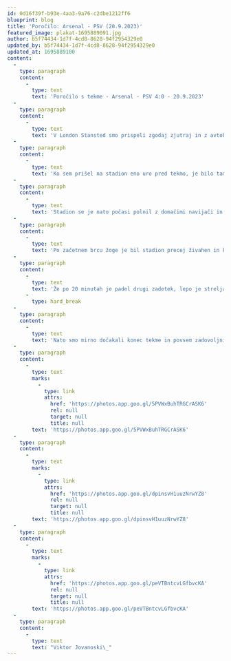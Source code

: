 ```yaml
---
id: 0d16f39f-b93e-4aa3-9a76-c2dbe1212ff6
blueprint: blog
title: 'Poročilo: Arsenal - PSV (20.9.2023)'
featured_image: plakat-1695889091.jpg
author: b5f74434-1d7f-4cd8-8628-94f2954329e0
updated_by: b5f74434-1d7f-4cd8-8628-94f2954329e0
updated_at: 1695889100
content:
  -
    type: paragraph
    content:
      -
        type: text
        text: 'Poročilo s tekme - Arsenal - PSV 4:0 - 20.9.2023'
  -
    type: paragraph
    content:
      -
        type: text
        text: 'V London Stansted smo prispeli zgodaj zjutraj in z avtobusom sem se odpeljal do postaje Liverpool Street Station. V London smo tako prispeli opoldne. Rezerviral sem posteljo v hostlu v četrti Camden, ki je 1 uro hoje stran od stadiona Emirates, a ima tudi živahno nočno življenje in ugodne cene. Do stadiona se lahko seveda odpeljete tudi s podzemno železnico ali avtobusom - enosmerna vozovnica je razmeroma poceni, plačilo je možno kar direktno s kreditno kartico.'
  -
    type: paragraph
    content:
      -
        type: text
        text: 'Ko sem prišel na stadion eno uro pred tekmo, je bilo tam že ogromno navijačev – tako domačih kot gostujočih. Gostujoči navijači so bili zelo glasni in so skandirali že pol ure pred začetkom. Nekaj sem jih srečal že na poti, čeprav glasni so bili ok. Vsekakor pa ni bilo nobenih incidentov in policija je imela delo le z usmerjanjem prometa.'
  -
    type: paragraph
    content:
      -
        type: text
        text: 'Stadion se je nato počasi polnil z domačimi navijači in 5 minut pred začetkom je bil že skoraj poln in postalo je zelo glasno, ko smo vsi začeli peti Arsenalovo himno “North London Forever“ - res prekrasen trenutek. Ko pa je začela igrati glasba lige prvakov in je začela vihteti velika nogometna zastava, je vseh 60.000 navijačev začelo kričati, kolikor so glasilke dale. Nato smo se vsi z minuto molka poklonili žrtvam potresov in poplav v Maroku in Libiji.'
  -
    type: paragraph
    content:
      -
        type: text
        text: 'Po začetnem brcu žoge je bil stadion precej živahen in kmalu smo bili nagrajeni z zadetkom, ko je Bukayo Saka po 10 minutah igre zadel mrežo. Super gol, sploh pa je bilo zabavno to, da se je vse skupaj napovedovali že kakšnih 10 sekund in smo celo akcijo spremljali stoje. Ob proslavljanju zadetka smo bili zelo zelo glasni in že po 15 minutah mi je začel pokati glas.'
  -
    type: paragraph
    content:
      -
        type: text
        text: 'Že po 20 minutah je padel drugi zadetek, lepo je streljal Leandro Trossard. Gostujoči navijači so po tretjem golu, ki ga je dosegel Gabriel Jesus, iz minute v minuto postajali bolj tihi, v drugem polčasu pa so povsem utihnili. Četrti gol se je zgodil tik pred nami, tako da smo si lahko zelo dobro ogledali razvoj, ki je pripeljal do njega. Tehnika našega kapetana Martina Odegaarda pa je res estetska, krasno ga je gledati v živo. Ker so bili gostujoči navijači že skoraj povsem tiho, smo jim večkrat začeli skandirati "you’re not singing anymore"'
      -
        type: hard_break
  -
    type: paragraph
    content:
      -
        type: text
        text: 'Nato smo mirno dočakali konec tekme in povsem zadovoljni ploskali in skandirali imena naših junakov. S predstavo smo bili res zelo zadovoljni. Odlični goli, odlična individualna igra, odlična ekipna igra, brez prejetih zadetkov, brez poškodb. S celotno izkušnjo sem bil zelo zadovoljen in res komaj čakam, da to ponovim.'
  -
    type: paragraph
    content:
      -
        type: text
        marks:
          -
            type: link
            attrs:
              href: 'https://photos.app.goo.gl/5PVWxBuhTRGCrASK6'
              rel: null
              target: null
              title: null
        text: 'https://photos.app.goo.gl/5PVWxBuhTRGCrASK6'
  -
    type: paragraph
    content:
      -
        type: text
        marks:
          -
            type: link
            attrs:
              href: 'https://photos.app.goo.gl/dpinsvH1uuzNrwYZ8'
              rel: null
              target: null
              title: null
        text: 'https://photos.app.goo.gl/dpinsvH1uuzNrwYZ8'
  -
    type: paragraph
    content:
      -
        type: text
        marks:
          -
            type: link
            attrs:
              href: 'https://photos.app.goo.gl/peVTBntcvLGfbvcKA'
              rel: null
              target: null
              title: null
        text: 'https://photos.app.goo.gl/peVTBntcvLGfbvcKA'
  -
    type: paragraph
    content:
      -
        type: text
        text: "Viktor Jovanoski\_"
---
```

